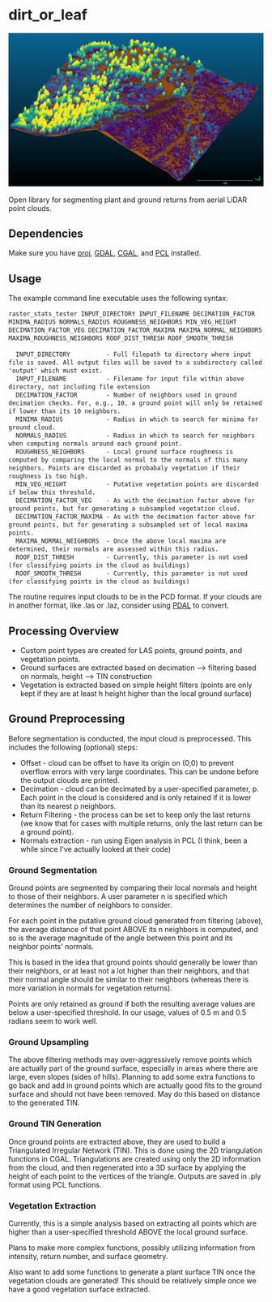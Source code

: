 # dirt_or_leaf

![Example Image](/images/dirt_and_leaf.png)

Open library for segmenting plant and ground returns from aerial LiDAR point clouds.

## Dependencies

Make sure you have [proj](https://proj.org/), [GDAL](https://gdal.org/), [CGAL](https://www.cgal.org/), and [PCL](https://pointclouds.org/) installed.

## Usage

The example command line executable uses the following syntax:

```
raster_stats_tester INPUT_DIRECTORY INPUT_FILENAME DECIMATION_FACTOR MINIMA_RADIUS NORMALS_RADIUS ROUGHNESS_NEIGHBORS MIN_VEG_HEIGHT DECIMATION_FACTOR_VEG DECIMATION_FACTOR_MAXIMA MAXIMA_NORMAL_NEIGHBORS MAXIMA_ROUGHNESS_NEIGHBORS ROOF_DIST_THRESH ROOF_SMOOTH_THRESH

  INPUT_DIRECTORY          - Full filepath to directory where input file is saved. All output files will be saved to a subdirectory called 'output' which must exist.
  INPUT_FILENAME           - Filename for input file within above directory, not including file extension 
  DECIMATION_FACTOR        - Number of neighbors used in ground decimation checks. For, e.g., 10, a ground point will only be retained if lower than its 10 neighbors. 
  MINIMA_RADIUS            - Radius in which to search for minima for ground cloud. 
  NORMALS_RADIUS           - Radius in which to search for neighbors when computing normals around each ground point.
  ROUGHNESS_NEIGHBORS      - Local ground surface roughness is computed by comparing the local normal to the normals of this many neighbors. Points are discarded as probabaly vegetation if their roughness is too high. 
  MIN_VEG_HEIGHT           - Putative vegetation points are discarded if below this threshold. 
  DECIMATION_FACTOR_VEG    - As with the decimation factor above for ground points, but for generating a subsampled vegetation cloud. 
  DECIMATION_FACTOR_MAXIMA - As with the decimation factor above for ground points, but for generating a subsampled set of local maxima points. 
  MAXIMA_NORMAL_NEIGHBORS  - Once the above local maxima are determined, their normals are assessed within this radius.
  ROOF_DIST_THRESH         - Currently, this parameter is not used (for classifying points in the cloud as buildings)
  ROOF_SMOOTH_THRESH       - Currently, this parameter is not used (for classifying points in the cloud as buildings)
```

The routine requires input clouds to be in the PCD format. If your clouds are in another format, like .las or .laz, consider using [PDAL](https://pdal.io/stages/writers.pcd.html) to convert.

## Processing Overview

- Custom point types are created for LAS points, ground points, and vegetation points. 
- Ground surfaces are extracted based on decimation --> filtering based on normals, height --> TIN construction
- Vegetation is extracted based on simple height filters (points are only kept if they are at least h height higher than the local ground surface)

## Ground Preprocessing

Before segmentation is conducted, the input cloud is preprocessed. This includes the following (optional) steps:
- Offset - cloud can be offset to have its origin on (0,0) to prevent overflow errors with very large coordinates. This can be undone before the output clouds are printed.
- Decimation - cloud can be decimated by a user-specified parameter, p. Each point in the cloud is considered and is only retained if it is lower than its nearest p neighbors. 
- Return Filtering - the process can be set to keep only the last returns (we know that for cases with multiple returns, only the last return can be a ground point). 
- Normals extraction - run using Eigen analysis in PCL (I think, been a while since I've actually looked at their code)

### Ground Segmentation

Ground points are segmented by comparing their local normals and height to those of their neighbors. A user parameter n is specified which determines the number of neighbors to consider. 

For each point in the putative ground cloud generated from filtering (above), the average distance of that point ABOVE its n neighbors is computed, and so is the average magnitude of the angle between this point and its neighbor points' normals. 

This is based in the idea that ground points should generally be lower than their neighbors, or at least not a lot higher than their neighbors, and that their normal angle should be similar to their neighbors (whereas there is more variation in normals for vegetation returns). 

Points are only retained as ground if both the resulting average values are below a user-specified threshold. In our usage, values of 0.5 m and 0.5 radians seem to work well. 

### Ground Upsampling

The above filtering methods may over-aggressively remove points which are actually part of the ground surface, especially in areas where there are large, even slopes (sides of hills). Planning to add some extra functions to go back and add in ground points which are actually good fits to the ground surface and should not have been removed. May do this based on distance to the generated TIN. 

### Ground TIN Generation

Once ground points are extracted above, they are used to build a Triangulated Irregular Network (TIN). This is done using the 2D triangulation functions in CGAL. Triangulations are created using only the 2D information from the cloud, and then regenerated into a 3D surface by applying the height of each point to the vertices of the triangle. Outputs are saved in .ply format using PCL functions. 

### Vegetation Extraction

Currently, this is a simple analysis based on extracting all points which are higher than a user-specified threshold ABOVE the local ground surface. 

Plans to make more complex functions, possibly utilizing information from intensity, return number, and surface geometry.

Also want to add some functions to generate a plant surface TIN once the vegetation clouds are generated! This should be relatively simple once we have a good vegetation surface extracted. 
